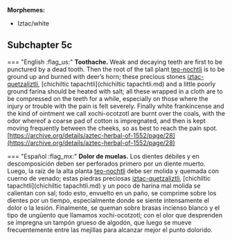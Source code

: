 
**Morphemes:**

- Iztac/white

## Subchapter 5c  

=== "English :flag_us:"
    **Toothache.** Weak and decaying teeth are first to be punctured by a dead tooth. Then the root of the tall plant [teo-nochtli](Teo-nochtli.md) is to be ground up and burned with deer’s horn; these precious stones [iztac-quetzaliztli](iztac-quetzaliztli.md), [chichiltic tapachtli](chichiltic tapachtli.md) and a little poorly ground farina should be heated with salt; all these wrapped in a cloth are to be compressed on the teeth for a while, especially on those where the injury or trouble with the pain is felt severely. Finally white frankincense and the kind of ointment we call xochi-ocotzotl are burnt over the coals, with the odor whereof a coarse pad of cotton is impregnated, and then is kept moving frequently between the cheeks, so as best to reach the pain spot.  
    [https://archive.org/details/aztec-herbal-of-1552/page/28](https://archive.org/details/aztec-herbal-of-1552/page/28)  


=== "Español :flag_mx:"
    **Dolor de muelas.** Los dientes débiles y en descomposición deben ser perforados primero por un diente muerto. Luego, la raíz de la alta planta [teo-nochtli](Teo-nochtli.md) debe ser molida y quemada con cuerno de venado; estas piedras preciosas [iztac-quetzaliztli](iztac-quetzaliztli.md), [chichiltic tapachtli](chichiltic tapachtli.md) y un poco de harina mal molida se calientan con sal; todo esto, envuelto en un paño, se comprime sobre los dientes por un tiempo, especialmente donde se siente intensamente el dolor o la lesión. Finalmente, se queman sobre brasas incienso blanco y el tipo de ungüento que llamamos xochi-ocotzotl; con el olor que desprenden se impregna un tampón grueso de algodón, que luego se mueve frecuentemente entre las mejillas para alcanzar mejor el punto dolorido.  

